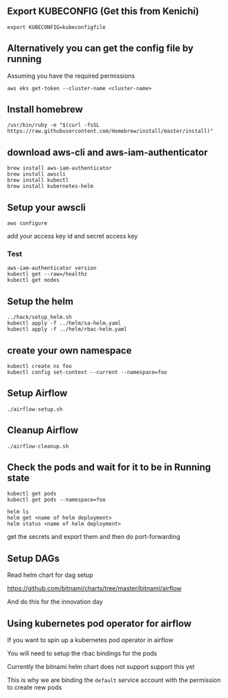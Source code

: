 ## Export KUBECONFIG (Get this from Kenichi)
```
export KUBECONFIG=kubeconfigfile
```
## Alternatively you can get the config file by running

Assuming you have the required permissions

```
aws eks get-token --cluster-name <cluster-name>
```


## Install homebrew
```
/usr/bin/ruby -e "$(curl -fsSL https://raw.githubusercontent.com/Homebrew/install/master/install)"
```

## download aws-cli and aws-iam-authenticator

```
brew install aws-iam-authenticator
brew install awscli
brew install kubectl
brew install kubernetes-helm
```

## Setup your awscli
```
aws configure
```
add your access key id and secret access key

### Test
```
aws-iam-authenticator version
kubectl get --raw=/healthz
kubectl get nodes
```
## Setup the helm

```
../hack/setup_helm.sh
kubectl apply -f ../helm/sa-helm.yaml
kubectl apply -f ../helm/rbac-helm.yaml
```

## create your own namespace

```
kubectl create ns foo
kubectl config set-context --current --namespace=foo
```

## Setup Airflow

```
./airflow-setup.sh
```

## Cleanup Airflow

```
./airflow-cleanup.sh
```

## Check the pods and wait for it to be in Running state
```
kubectl get pods
kubectl get pods --namespace=foo
```

```
helm ls
helm get <name of helm deployment>
helm status <name of helm deployment>
```

get the secrets and export them and then do port-forwarding

## Setup DAGs

Read helm chart for dag setup

https://github.com/bitnami/charts/tree/master/bitnami/airflow

And do this for the innovation day

## Using kubernetes pod operator for airflow

If you want to spin up a kubernetes pod operator in airflow

You will need to setup the rbac bindings for the pods

Currently the bitnami helm chart does not support support this yet

This is why we are binding the `default` service account with the permission
to create new pods
